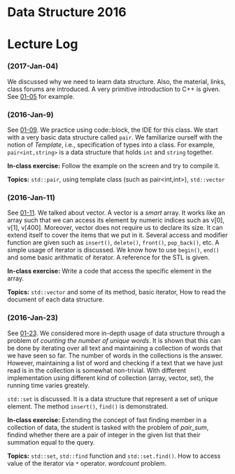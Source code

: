 # Data Structure 2016

# Lecture Log

### (2017-Jan-04) 
We discussed why we need to learn data structure. Also, the material, links, class forums are introduced. A very primitive introduction to C++ is given. See [01-05](01-05) for example. 

### (2016-Jan-9)
See [01-09](01-09). We practice using code::block, the IDE for this class. We start with a very basic data structure called `pair`. We familiarize ourself with the notion of _Template_, i.e., specification of types into a class. For example, `pair<int,string>` is a data structure that holds `int` and `string` together.

**In-class exercise:** Follow the example on the screen and try to compile it.

**Topics:** `std::pair`, using template class (such as pair<int,int>), `std::vector`

### (2016-Jan-11)
See [01-11](01-11). We talked about vector. A vector is a _smart_ array. It works like an array such that we can access its element by numeric indices such as v[0], v[1], v[400]. Moreover, vector does not require us to declare its size. It can extend itself to cover the items that we put in it. Several access and modifier function are given such as `insert()`, `delete()`, `front()`, `pop_back()`, etc. A simple usage of iterator is discussed. We know how to use `begin()`, `end()` and some basic arithmatic of iterator. A reference for the STL is given. 

**In-class exercise:** Write a code that access the specific element in the array.

**Topics:** `std::vector` and some of its method, basic iterator, How to read the document of each data structure.

### (2016-Jan-23)
See [01-23](01-23). We considered more in-depth usage of data structure through a problem of _counting the number of unique words_. It is shown that this can be done by iterating over all text and maintaining a collection of words that we have seen so far. The number of words in the collections is the answer. However, maintaining a list of word and checking if a text that we have just read is in the collection is somewhat non-trivial. With different implementation using different kind of collection (array, vector, set), the running time varies greately. 

`std::set` is discussed. It is a data structure that represent a set of unique element. The method `insert()`, `find()` is demonstrated. 

**In-class exercise:** Extending the concept of fast finding member in a collection of data, the student is tasked with the problem of _pair_sum_,  findind whether there are a pair of integer in the given list that their summation equal to the query.

**Topics:** `std::set`, `std::find` function and `std::set.find()`. How to access value of the iterator via `*` operator. _wordcount_ problem.
